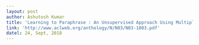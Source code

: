 ```yaml
---
layout: post
author: Ashutosh Kumar
title: 'Learning to Paraphrase : An Unsupervised Approach Using Multiple-Sequence Alignment'
link: 'http://www.aclweb.org/anthology/N/N03/N03-1003.pdf'
datel: 24, Sept, 2018
---
```


